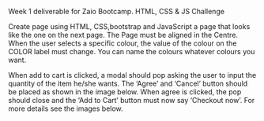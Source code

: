 Week 1 deliverable for Zaio Bootcamp. 
HTML, CSS & JS Challenge

Create page using HTML, CSS,bootstrap and JavaScript a page that looks like the one on the next page. 
The Page must be aligned in the Centre. When the user selects a specific colour, the value of the colour 
on the COLOR label must change. You can name the colours whatever colours you want.

When add to cart is clicked, a modal should pop asking the user to input the quantity of the item he/she wants. 
The ‘Agree’ and ‘Cancel’ button should be placed as shown in the image below. When agree is clicked, 
the pop should close and the ‘Add to Cart’ button must now say ‘Checkout now’. For more details see the images below. 
